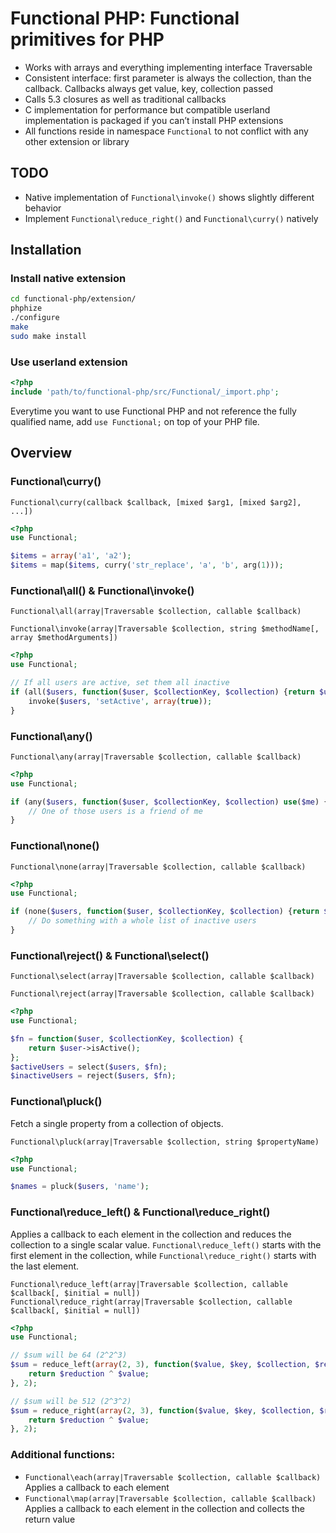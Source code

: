 # Functional PHP: Functional primitives for PHP

  - Works with arrays and everything implementing interface Traversable
  - Consistent interface: first parameter is always the collection, than the callback. Callbacks always get value, key,
    collection passed
  - Calls 5.3 closures as well as traditional callbacks
  - C implementation for performance but compatible userland implementation is packaged if you can’t install PHP
    extensions
  - All functions reside in namespace `Functional` to not conflict with any other extension or library

## TODO
 - Native implementation of `Functional\invoke()` shows slightly different behavior
 - Implement `Functional\reduce_right()` and `Functional\curry()` natively

## Installation

### Install native extension
```bash
cd functional-php/extension/
phphize
./configure
make
sudo make install
```

### Use userland extension
```php
<?php
include 'path/to/functional-php/src/Functional/_import.php';
```

Everytime you want to use Functional PHP and not reference the fully qualified name, add `use Functional;` on top of
your PHP file.


## Overview
### Functional\curry()

``Functional\curry(callback $callback, [mixed $arg1, [mixed $arg2], ...])``

```php
<?php
use Functional;

$items = array('a1', 'a2');
$items = map($items, curry('str_replace', 'a', 'b', arg(1)));
```

### Functional\all() & Functional\invoke()

``Functional\all(array|Traversable $collection, callable $callback)``

``Functional\invoke(array|Traversable $collection, string $methodName[, array $methodArguments])``

```php
<?php
use Functional;

// If all users are active, set them all inactive
if (all($users, function($user, $collectionKey, $collection) {return $user->isActive();})) {
    invoke($users, 'setActive', array(true));
}
```


### Functional\any()

``Functional\any(array|Traversable $collection, callable $callback)``

```php
<?php
use Functional;

if (any($users, function($user, $collectionKey, $collection) use($me) {return $user->isFriendOf($me);})) {
    // One of those users is a friend of me
}
```


### Functional\none()

``Functional\none(array|Traversable $collection, callable $callback)``

```php
<?php
use Functional;

if (none($users, function($user, $collectionKey, $collection) {return $user->isActive();})) {
    // Do something with a whole list of inactive users
}
```


### Functional\reject() & Functional\select()

``Functional\select(array|Traversable $collection, callable $callback)``

``Functional\reject(array|Traversable $collection, callable $callback)``

```php
<?php
use Functional;

$fn = function($user, $collectionKey, $collection) {
    return $user->isActive();
};
$activeUsers = select($users, $fn);
$inactiveUsers = reject($users, $fn);
```


### Functional\pluck()
Fetch a single property from a collection of objects.

``Functional\pluck(array|Traversable $collection, string $propertyName)``

```php
<?php
use Functional;

$names = pluck($users, 'name');
```

### Functional\reduce_left() & Functional\reduce_right()
Applies a callback to each element in the collection and reduces the collection to a single scalar value.
`Functional\reduce_left()` starts with the first element in the collection, while `Functional\reduce_right()` starts
with the last element.

``Functional\reduce_left(array|Traversable $collection, callable $callback[, $initial = null])``
``Functional\reduce_right(array|Traversable $collection, callable $callback[, $initial = null])``

```php
<?php
use Functional;

// $sum will be 64 (2^2^3)
$sum = reduce_left(array(2, 3), function($value, $key, $collection, $reduction) {
    return $reduction ^ $value;
}, 2);

// $sum will be 512 (2^3^2)
$sum = reduce_right(array(2, 3), function($value, $key, $collection, $reduction) {
    return $reduction ^ $value;
}, 2);
```

### Additional functions:

 - `Functional\each(array|Traversable $collection, callable $callback)`
   Applies a callback to each element
 - `Functional\map(array|Traversable $collection, callable $callback)`
   Applies a callback to each element in the collection and collects the return value

